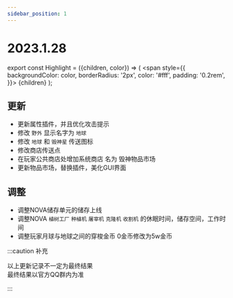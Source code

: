 ```yaml
---
sidebar_position: 1
---
```


# 2023.1.28

export const Highlight = ({children, color}) => (
  <span
    style={{
      backgroundColor: color,
      borderRadius: '2px',
      color: '#fff',
      padding: '0.2rem',
    }}>
    {children}
  </span>
);

## 更新
- 更新属性插件，并且优化攻击提示
- 修改 `野外` 显示名字为 `地球`
- 修改 `地球` 和 `毁神星` 传送图标
- 修改商店传送点
- 在玩家公共商店处增加系统商店 名为 <Highlight color="#ff0066">毁神物品市场</Highlight>
- 更新物品市场，替换插件，美化GUI界面
## 调整
- 调整NOVA储存单元的储存上线
- 调整NOVA `植树工厂` `种植机` `屠宰机` `克隆机` `收割机` 的休眠时间，储存空间，工作时间
- 调整玩家月球与地球之间的穿梭金币 0金币修改为5w金币

:::caution 补充

以上更新记录不一定为最终结果  
最终结果以官方QQ群内为准

::: 

